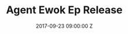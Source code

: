 ---
title: "Agent Ewok Ep Release"
date: 2017-09-23 09:00:00 Z
categories:
    - william_henry_meung
    - richard_maybes_passion_for_nature
    - agent_ewok
    - sleaze
parent: Gigs
venue: Crown Hotel
image: /assets/img/Agent%20Ewok%20Ep%20Release/cover.jpg
media:
    William Henry Meung:
        mp3:
            -   title: Full set
        vid:   
            -   link: Vd8pFFaRUuQ
    Richard Maybe's Passion for Nature:
        mp3:
            -   title: Full set
        vid:
            -   link: LyDm5FB0Qgg
    Agent Ewok:
        mp3:
            -   title: Full set
        vid:   
            -   title: Agent Ewok
                link: JCanGBI2Qqo
            -   title: White collar crime isn't real time
                link: wvs1Yaoy3a8
            -   link: Bv0jcUPXm1k
    Sleaze:
        mp3:
            -   title: Full set
        vid:   
            -   link: ZSLbn7niSuU
---